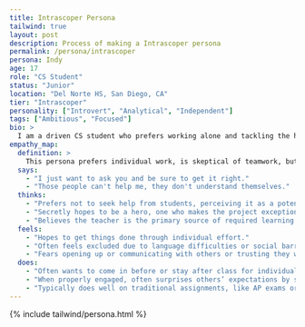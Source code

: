```yaml
---
title: Intrascoper Persona
tailwind: true
layout: post
description: Process of making a Intrascoper persona
permalink: /persona/intrascoper
persona: Indy
age: 17
role: "CS Student"
status: "Junior"
location: "Del Norte HS, San Diego, CA"
tier: "Intrascoper"
personality: ["Introvert", "Analytical", "Independent"]
tags: ["Ambitious", "Focused"]
bio: >
  I am a driven CS student who prefers working alone and tackling the hardest technical challenges. I excel in individual assignments and competitions, but group work can be frustrating, especially when team members are less focused on code or schedules are unclear. I am motivated by mastery and recognition, and often surprise others with exceptional problem-solving skills. Building trust and communication with peers is an ongoing challenge, but when I am engaged, I can elevate the whole project.
empathy_map:
  definition: >
    This persona prefers individual work, is skeptical of teamwork, but surprises others with cognitive excellence when engaged. Often, this person will take on the hardest challenges in a technical project, but can try team members’ nerves as they often schedule poorly.
  says:
    - "I just want to ask you and be sure to get it right."
    - "Those people can't help me, they don't understand themselves."
  thinks:
    - "Prefers not to seek help from students, perceiving it as a potential slowdown."
    - "Secretly hopes to be a hero, one who makes the project exceptional."
    - "Believes the teacher is the primary source of required learning which can stifle unlimited potential."
  feels:
    - "Hopes to get things done through individual effort."
    - "Often feels excluded due to language difficulties or social barriers."
    - "Fears opening up or communicating with others or trusting they will complete tasks correctly."
  does:
    - "Often wants to come in before or stay after class for individual review or help with Teacher."
    - "When properly engaged, often surprises others’ expectations by solving cognitively challenging problems."
    - "Typically does well on traditional assignments, like AP exams or practices."
---
```


{% include tailwind/persona.html %}